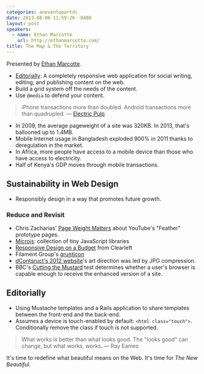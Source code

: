 ```yaml
---
categories: aneventapartdc
date: 2013-08-06 11:59:26 -0400
layout: post
speakers:
  - name: Ethan Marcotte
    url: http://ethanmarcotte.com/
title: The Map & The Territory
---
```


Presented by [Ethan Marcotte](http://ethanmarcotte.com/).

- [Editorially](https://editorially.com/): A completely responsive web application for social writing, editing, and publishing content on the web.
- Build a grid system off the needs of the content.
- Use `@media` to defend your content.

> iPhone transactions more than doubled. Android transactions more than quadrupled. — [Electric Pulp](http://electricpulp.com/notes/more-on-apples-mobile-optimization-in-ecommerce/)

- In 2009, the average pageweight of a site was 320KB. In 2013, that's ballooned up to 1.4MB.
- Mobile Internet usage in Bangladesh exploded 900% in 2011 thanks to deregulation in the market.
- In Africa, more people have access to a mobile device than those who have access to electricity.
- Half of Kenya's GDP moves through mobile transactions.


## Sustainability in Web Design

- Responsibly design in a way that promotes future growth.

### Reduce and Revisit

- Chris Zacharias' [Page Weight Matters](http://blog.chriszacharias.com/page-weight-matters) about YouTube's "Feather" prototype pages.
- [Microjs](http://blog.chriszacharias.com/page-weight-matters): collection of tiny JavaScript libraries
- [Responsive Design on a Budget](http://clearleft.com/thinks/responsivedesignonabudget/) from Clearleft
- Filament Group's [grunticon](https://github.com/filamentgroup/grunticon)
- [dContsruct's 2012 website](http://2012.dconstruct.org/)'s art direction was led by JPG compression.
- BBC's [Cutting the Mustard](http://responsivenews.co.uk/post/18948466399/cutting-the-mustard) test determines whether a user's browser is capable enough to receive the enhanced version of a site.


## Editorially

- Using Mustache templates and a Rails application to share templates between the front-end and the back-end.
- Assumes a device is touch-enabled by default: `<html class="touch">`. Conditionally remove the class if touch is not supported.

> What works is better than what looks good. The "looks good" can change, but what works, works. — Ray Eames

It's time to redefine what beautiful means on the Web. It's time for _The New Beautiful_.